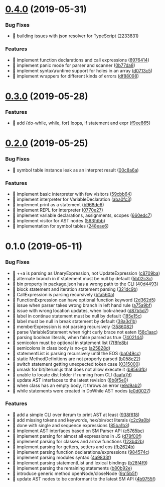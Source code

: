 # [0.4.0](https://github.com/ghaiklor/iterum/compare/v0.3.0...v0.4.0) (2019-05-31)


### Bug Fixes

* 🐛 building issues with json resolver for TypeScript ([2233831](https://github.com/ghaiklor/iterum/commit/2233831))


### Features

* 🎸 implement function declarations and call expressions ([8976414](https://github.com/ghaiklor/iterum/commit/8976414))
* 🎸 implement panic mode for parser and scanner ([0b77da8](https://github.com/ghaiklor/iterum/commit/0b77da8))
* 🎸 implement syntax\runtime support for holes in an array ([d0713c5](https://github.com/ghaiklor/iterum/commit/d0713c5))
* 🎸 implement wrappers for different kinds of errors ([df88098](https://github.com/ghaiklor/iterum/commit/df88098))



# [0.3.0](https://github.com/ghaiklor/iterum/compare/v0.2.0...v0.3.0) (2019-05-28)


### Features

* 🎸 add {do-while, while, for} loops, if statement and expr ([f9ee865](https://github.com/ghaiklor/iterum/commit/f9ee865))



# [0.2.0](https://github.com/ghaiklor/iterum/compare/v0.1.0...v0.2.0) (2019-05-25)


### Bug Fixes

* 🐛 symbol table instance leak as an interpret result ([00c8a6a](https://github.com/ghaiklor/iterum/commit/00c8a6a))


### Features

* 🎸 implement basic interpreter with few visitors ([59cbb64](https://github.com/ghaiklor/iterum/commit/59cbb64))
* 🎸 implement interpreter for VariableDeclaration ([aba0fc3](https://github.com/ghaiklor/iterum/commit/aba0fc3))
* 🎸 implement print as a statement ([b968de6](https://github.com/ghaiklor/iterum/commit/b968de6))
* 🎸 implement REPL for interpreter ([0770e27](https://github.com/ghaiklor/iterum/commit/0770e27))
* 🎸 implement variable declarations, assignments, scopes ([660edc7](https://github.com/ghaiklor/iterum/commit/660edc7))
* 🎸 implement visitor for AST nodes ([563fdbb](https://github.com/ghaiklor/iterum/commit/563fdbb))
* 🎸 implementation for symbol tables ([248eae6](https://github.com/ghaiklor/iterum/commit/248eae6))



# 0.1.0 (2019-05-11)


### Bug Fixes

* 🐛 ++a is parsing as UnaryExpression, not UpdateExpression ([c8709ba](https://github.com/ghaiklor/iterum/commit/c8709ba))
* 🐛 alternate branch in if statement must be null by default ([5b02c3c](https://github.com/ghaiklor/iterum/commit/5b02c3c))
* 🐛 bin property in package.json has a wrong path to the CLI ([40d4493](https://github.com/ghaiklor/iterum/commit/40d4493))
* 🐛 block statement and iteration statement parsing ([321dc9b](https://github.com/ghaiklor/iterum/commit/321dc9b))
* 🐛 CallExpression is parsing recursively ([bfa560a](https://github.com/ghaiklor/iterum/commit/bfa560a))
* 🐛 FunctionExpression can have optional function keyword ([2d362d5](https://github.com/ghaiklor/iterum/commit/2d362d5))
* 🐛 issue when parser takes wrong branch in left hand rule ([a75a9bf](https://github.com/ghaiklor/iterum/commit/a75a9bf))
* 🐛 issue with wrong location updates, when look-ahead ([d87b5d7](https://github.com/ghaiklor/iterum/commit/d87b5d7))
* 🐛 label in continue statement must be null by default ([185e15c](https://github.com/ghaiklor/iterum/commit/185e15c))
* 🐛 label must be null in break statement by default ([38a3d1b](https://github.com/ghaiklor/iterum/commit/38a3d1b))
* 🐛 memberExpression is not parsing recursively ([3586082](https://github.com/ghaiklor/iterum/commit/3586082))
* 🐛 parse VariableStatement when right curly brace not eaten ([58c1aac](https://github.com/ghaiklor/iterum/commit/58c1aac))
* 🐛 parsing boolean literals, when false parsed as true ([7402144](https://github.com/ghaiklor/iterum/commit/7402144))
* 🐛 semicolon must be optional in statement list ([7f8fe8b](https://github.com/ghaiklor/iterum/commit/7f8fe8b))
* 🐛 semicolons in class body is no-go ([a25828d](https://github.com/ghaiklor/iterum/commit/a25828d))
* 🐛 statementList is parsing recursively until the EOS ([ba049cc](https://github.com/ghaiklor/iterum/commit/ba049cc))
* 🐛 static MethodDefinitions are not properly parsed ([b058e22](https://github.com/ghaiklor/iterum/commit/b058e22))
* 🐛 switch statement getting unexpected token case ([0315000](https://github.com/ghaiklor/iterum/commit/0315000))
* 🐛 umask for bit/iterum.js that does not allow execute it ([b8563fb](https://github.com/ghaiklor/iterum/commit/b8563fb))
* 🐛 unable to locate dist folder if running from CLI ([faafa7d](https://github.com/ghaiklor/iterum/commit/faafa7d))
* 🐛 update AST interfaces to the latest revision ([8b8f5e0](https://github.com/ghaiklor/iterum/commit/8b8f5e0))
* 🐛 when class has an empty body, it throws an error ([e9d9ab2](https://github.com/ghaiklor/iterum/commit/e9d9ab2))
* 🐛 while statements were created in DoWhile AST nodes ([e0d0027](https://github.com/ghaiklor/iterum/commit/e0d0027))


### Features

* 🎸 add a simple CLI over iterum to print AST at least ([938f618](https://github.com/ghaiklor/iterum/commit/938f618))
* 🎸 add missing tokens and keywords, hex/bin/oct literals ([c2c9a0b](https://github.com/ghaiklor/iterum/commit/c2c9a0b))
* 🎸 done with single and sequence expressions ([85ba1b3](https://github.com/ghaiklor/iterum/commit/85ba1b3))
* 🎸 implement AST interfaces based on SM Parser API ([c5765bc](https://github.com/ghaiklor/iterum/commit/c5765bc))
* 🎸 implement parsing for almost all expressions in JS ([d78f00f](https://github.com/ghaiklor/iterum/commit/d78f00f))
* 🎸 implement parsing for classes and arrow functions ([123b42b](https://github.com/ghaiklor/iterum/commit/123b42b))
* 🎸 implement parsing for getters, setters and eos ([fb2624b](https://github.com/ghaiklor/iterum/commit/fb2624b))
* 🎸 implement parsing function declarations/expressions ([984574c](https://github.com/ghaiklor/iterum/commit/984574c))
* 🎸 implement parsing modules syntax ([4a9833f](https://github.com/ghaiklor/iterum/commit/4a9833f))
* 🎸 implement parsing statementList and lexical bindings ([b28f4f9](https://github.com/ghaiklor/iterum/commit/b28f4f9))
* 🎸 implement parsing the remaining statements ([b80b92e](https://github.com/ghaiklor/iterum/commit/b80b92e))
* 🎸 introduce generic method openNode/closeNode ([9a15b5f](https://github.com/ghaiklor/iterum/commit/9a15b5f))
* 🎸 update AST nodes to be conformant to the latest SM API ([4b9755f](https://github.com/ghaiklor/iterum/commit/4b9755f))




